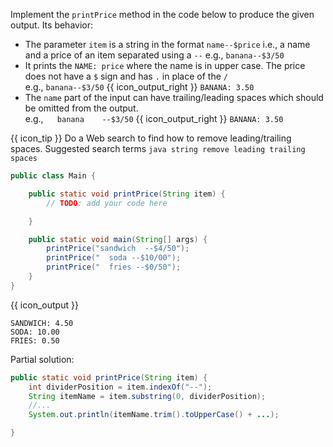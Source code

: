 <panel type="dark" header="###  <small><small>{{ icon_important }} [Key Exercise] `printPrice` method</small></small>" expanded >

Implement the `printPrice` method in the code below to produce the given output. Its behavior:
* The parameter `item` is a string in the format `name--$price` i.e., a name and a price of an item separated using a `--` e.g., `banana--$3/50`
* It prints the `NAME: price` where the name is in upper case. The price does not have a `$` sign and has `.` in place of the `/`<br>
  e.g., `banana--$3/50` {{ icon_output_right }} `BANANA: 3.50`
* The `name` part of the input can have trailing/leading spaces which should be omitted from the output.<br>
  e.g., `  ` `banana    --$3/50` {{ icon_output_right }} `BANANA: 3.50`

{{ icon_tip }} Do a Web search to find how to remove leading/trailing spaces. Suggested search terms `java string remove leading trailing spaces`

```java
public class Main {

    public static void printPrice(String item) {
        // TODO: add your code here

    }

    public static void main(String[] args) {
        printPrice("sandwich  --$4/50");
        printPrice("  soda --$10/00");
        printPrice("  fries --$0/50");
    }
}
```
{{ icon_output }}
```
SANDWICH: 4.50
SODA: 10.00
FRIES: 0.50
```

<panel type="seamless" header="Hint">

Partial solution:
```java
public static void printPrice(String item) {
    int dividerPosition = item.indexOf("--");
    String itemName = item.substring(0, dividerPosition);
    //...
    System.out.println(itemName.trim().toUpperCase() + ...);

}
```

</panel>
</panel>
